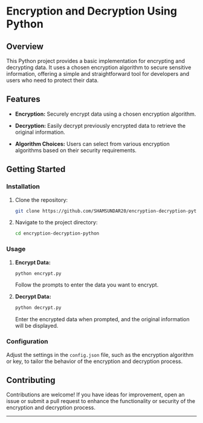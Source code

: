 # Encryption and Decryption Using Python

## Overview

This Python project provides a basic implementation for encrypting and decrypting data. It uses a chosen encryption algorithm to secure sensitive information, offering a simple and straightforward tool for developers and users who need to protect their data.

## Features

- **Encryption:** Securely encrypt data using a chosen encryption algorithm.
  
- **Decryption:** Easily decrypt previously encrypted data to retrieve the original information.

- **Algorithm Choices:** Users can select from various encryption algorithms based on their security requirements.

## Getting Started

### Installation

1. Clone the repository:

    ```bash
    git clone https://github.com/SHAMSUNDAR20/encryption-decryption-python.git
    ```

2. Navigate to the project directory:

    ```bash
    cd encryption-decryption-python
    ```

### Usage

1. **Encrypt Data:**

    ```bash
    python encrypt.py
    ```

    Follow the prompts to enter the data you want to encrypt.

2. **Decrypt Data:**

    ```bash
    python decrypt.py
    ```

    Enter the encrypted data when prompted, and the original information will be displayed.

### Configuration

Adjust the settings in the `config.json` file, such as the encryption algorithm or key, to tailor the behavior of the encryption and decryption process.

## Contributing

Contributions are welcome! If you have ideas for improvement, open an issue or submit a pull request to enhance the functionality or security of the encryption and decryption process.

---


